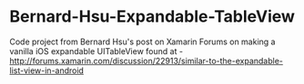 # Bernard-Hsu-Expandable-TableView
Code project from Bernard Hsu's post on Xamarin Forums on making a vanilla iOS expandable UITableView found at - http://forums.xamarin.com/discussion/22913/similar-to-the-expandable-list-view-in-android

